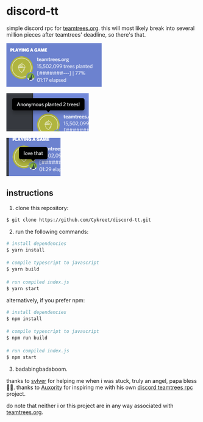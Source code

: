 # discord-tt

simple discord rpc for [teamtrees.org](https://teamtrees.org). this will most likely break into several million pieces after teamtrees' deadline, so there's that.

![Example-1](/assets/examples/example-1.png)

![Example-2](/assets/examples/example-2.png)

![Example-3](/assets/examples/example-3.png)

## instructions

1. clone this repository:
```sh
$ git clone https://github.com/Cykreet/discord-tt.git
```
2. run the following commands:
```sh
# install dependencies
$ yarn install

# compile typescript to javascript
$ yarn build

# run compiled index.js
$ yarn start
```
alternatively, if you prefer npm:
```sh
# install dependencies
$ npm install

# compile typescript to javascript
$ npm run build

# run compiled index.js
$ npm start
```
3. badabingbadaboom.

thanks to [sylver](https://github.com/sylv) for helping me when i was stuck, truly an angel, papa bless 🙏🏻. thanks to [Auxority](https://github.com/Auxority) for inspiring me with his own [discord teamtrees rpc](https://github.com/Auxority/DiscordTeamTrees) project.

do note that neither i or this project are in any way associated with [teamtrees.org](https://teamtrees.org).
